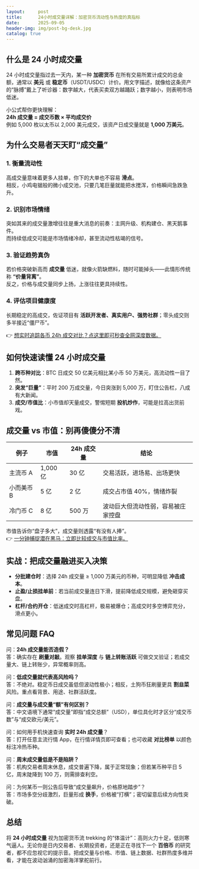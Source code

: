 ```yaml
---
layout:     post
title:      24小时成交量详解：加密货币流动性与热度的真指标
date:       2025-09-05
header-img: img/post-bg-desk.jpg
catalog: true
---
```


## 什么是 24 小时成交量
24 小时成交量指过去一天内，某一种 **加密货币** 在所有交易所累计成交的总金额，通常以 **美元** 或 **稳定币**（USDT/USDC）计价。用文字描述，就像给这条资产的“脉搏”戴上了听诊器：数字越大，代表买卖双方越踊跃；数字越小，则表明市场低迷。

小公式帮你更快理解：  
**24h 成交量 = 成交币数 × 平均成交价**  
例如 5,000 枚以太币以 2,000 美元成交，该资产日成交量就是 **1,000 万美元**。

## 为什么交易者天天盯“成交量”
### 1. 衡量流动性
高成交量意味着更多人挂单，你下的大单也不容易 **滑点**。  
相反，小鸡电锯般的微小成交池，只要几笔巨量就能把水搅浑，价格瞬间急跌急升。

### 2. 识别市场情绪
突如其来的成交量激增往往是重大消息的前奏：主网升级、机构建仓、黑天鹅事件。  
而持续低成交可能是市场情绪冷却，甚至流动性枯竭的信号。

### 3. 验证趋势真伪
若价格突破新高而 **成交量** 低迷，就像火箭缺燃料，随时可能掉头——此情形传统称 **“价量背离”**。  
反之，价格与成交量同步上扬，上涨往往更具持续性。

### 4. 评估项目健康度
长期稳定的高成交，佐证项目有 **活跃开发者、真实用户、强势社群**；零头成交则多半接近“僵尸币”。

👉 [想实时追踪各币 24h 成交对比？点这里即可秒查全网深度数据。](https://okxdog.com/)

## 如何快速读懂 24 小时成交量
1. **跨币种对比**：BTC 日成交 50 亿美元相比某小币 50 万美元，高流动性一目了然。  
2. **突发“巨量”**：平时 200 万成交量，今日突涨到 5,000 万，盯住公告栏，八成有大新闻。  
3. **成交/市值比**：小市值却天量成交，警惕短期 **投机炒作**，可能是拉高出货前戏。

## 成交量 vs 市值：别再傻傻分不清
| 例子 | 市值 | 24h 成交量 | 结论 |
| --- | --- | --- | --- |
| 主流币 A | 1,000 亿 | 30 亿 | 交易活跃，进场易、出场更快 |
| 小而美币 B | 5 亿 | 2 亿 | 成交占市值 40%，情绪炸裂 |
| 冷门币 C | 8 亿 | 500 万 | 波动巨大但流动性弱，容易被庄家控盘 |

市值告诉你“盘子多大”，成交量则透露“有没有人捧”。  
👉 [一分钟捕捉潜在黑马：立即比较成交与市值比率。](https://okxdog.com/)

## 实战：把成交量融进买入决策
- **分批建仓时**：选择 24h 成交量 ≥ 1,000 万美元的币种，可明显降低 **冲击成本**。  
- **止盈/止损挂单前**：若当前成交量连日下滑，提前降低成交规模，避免砸穿买盘。  
- **杠杆/合约开仓**：低迷成交时高杠杆，极易被爆仓；高成交时多空博弈充分，滑点更小。

## 常见问题 FAQ
问：**24h 成交量能否造假？**  
答：确实存在 **刷量对敲**。观察 **挂单深度** 与 **链上转账活跃** 可做交叉验证；若成交量大、链上转账少，异常概率则高。

问：**低成交量就代表高风险吗？**  
答：不绝对。稳定币日成交虽低但波动性极小；相反，土狗币狂刷量更具 **割韭菜** 风险。重点看背景、用途、社群活跃度。

问：**成交量与成交量“额”有何区别？**  
答：中文语境下通常“成交量”即指“成交总额”（USD），单位具化时才区分“成交币数”与“成交欧元/美元”。

问：如何用手机快速查询 **实时 24h 成交量**？  
答：打开任意主流行情 App，在行情详情页即可查看；也可收藏 **对比榜单** 以颜色标注冷热币种。

问：**周末成交量低是不是陷阱？**  
答：机构交易者周末休息，成交普遍下降，属于正常现象；但若某币种平日 5 亿，周末陡降到 100 万，则需排查利空。

问：为何某币一则公告后导致“成交量飙升，价格原地踏步”？  
答：市场多空分歧激烈，巨量形成 **换手**，价格被“打横”；密切留意后续方向性突破。

## 总结
将 **24 小时成交量** 视为加密货币流 trekking 的“体温计”：高则火力十足，低则寒气逼人。无论你是日内交易者、长期投资者，还是正在寻找下一个 **百倍币** 的研究者，都不应忽视它的提示音。把成交量与价格、市值、链上数据、社群热度多维并看，才能在波动汹涌的加密海洋掌舵前行。